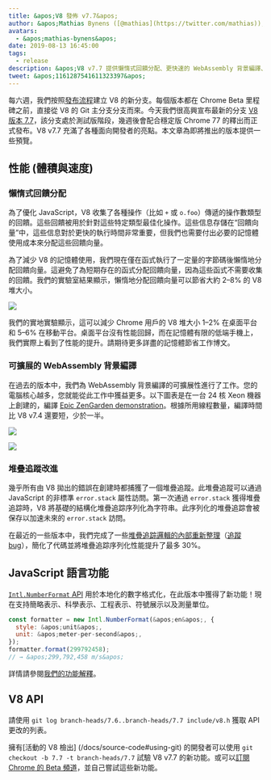 ```yaml
---
title: &apos;V8 發佈 v7.7&apos;
author: &apos;Mathias Bynens ([@mathias](https://twitter.com/mathias)), 發佈說明的懶惰撰寫者&apos;
avatars:
  - &apos;mathias-bynens&apos;
date: 2019-08-13 16:45:00
tags:
  - release
description: &apos;V8 v7.7 提供懶惰式回饋分配、更快速的 WebAssembly 背景編譯、堆疊追蹤改進以及新的 Intl.NumberFormat 功能。&apos;
tweet: &apos;1161287541611323397&apos;
---
```

每六週，我們按照[發布流程](/docs/release-process)建立 V8 的新分支。每個版本都在 Chrome Beta 里程碑之前，直接從 V8 的 Git 主分支分支而來。今天我們很高興宣布最新的分支 [V8 版本 7.7](https://chromium.googlesource.com/v8/v8.git/+log/branch-heads/7.7)，該分支處於測試版階段，幾週後會配合穩定版 Chrome 77 的釋出而正式發布。V8 v7.7 充滿了各種面向開發者的亮點。本文章為即將推出的版本提供一些預覽。

<!--truncate-->
## 性能 (體積與速度)

### 懶惰式回饋分配

為了優化 JavaScript，V8 收集了各種操作（比如 `+` 或 `o.foo`）傳遞的操作數類型的回饋。這些回饋被用於針對這些特定類型最佳化操作。這些信息存儲在“回饋向量”中，這些信息對於更快的執行時間非常重要，但我們也需要付出必要的記憶體使用成本來分配這些回饋向量。

為了減少 V8 的記憶體使用，我們現在僅在函式執行了一定量的字節碼後懶惰地分配回饋向量。這避免了為短期存在的函式分配回饋向量，因為這些函式不需要收集的回饋。我們的實驗室結果顯示，懶惰地分配回饋向量可以節省大約 2–8% 的 V8 堆大小。

![](/_img/v8-release-77/lazy-feedback-allocation.svg)

我們的實地實驗顯示，這可以減少 Chrome 用戶的 V8 堆大小 1–2% 在桌面平台和 5–6% 在移動平台。桌面平台沒有性能回歸，而在記憶體有限的低端手機上，我們實際上看到了性能的提升。請期待更多詳盡的記憶體節省工作博文。

### 可擴展的 WebAssembly 背景編譯

在過去的版本中，我們為 WebAssembly 背景編譯的可擴展性進行了工作。您的電腦核心越多，您就能從此工作中獲益更多。以下圖表是在一台 24 核 Xeon 機器上創建的，編譯 [Epic ZenGarden demonstration](https://s3.amazonaws.com/mozilla-games/ZenGarden/EpicZenGarden.html)。根據所用線程數量，編譯時間比 V8 v7.4 還要短，少於一半。

![](/_img/v8-release-77/liftoff-compilation-speedup.svg)

![](/_img/v8-release-77/turbofan-compilation-speedup.svg)

### 堆疊追蹤改進

幾乎所有由 V8 拋出的錯誤在創建時都捕獲了一個堆疊追蹤。此堆疊追蹤可以通過 JavaScript 的非標準 `error.stack` 屬性訪問。第一次通過 `error.stack` 獲得堆疊追踪時，V8 將基礎的結構化堆疊追踪序列化為字符串。此序列化的堆疊追踪會被保存以加速未來的 `error.stack` 訪問。

在最近的一些版本中，我們完成了一些[堆疊追踪邏輯的內部重新整理](https://docs.google.com/document/d/1WIpwLgkIyeHqZBc9D3zDtWr7PL-m_cH6mfjvmoC6kSs/edit)（[追蹤 bug](https://bugs.chromium.org/p/v8/issues/detail?id=8742)），簡化了代碼並將堆疊追踪序列化性能提升了最多 30%。

## JavaScript 語言功能

[`Intl.NumberFormat` API](/features/intl-numberformat) 用於本地化的數字格式化，在此版本中獲得了新功能！現在支持簡略表示、科學表示、工程表示、符號展示以及測量單位。

```js
const formatter = new Intl.NumberFormat(&apos;en&apos;, {
  style: &apos;unit&apos;,
  unit: &apos;meter-per-second&apos;,
});
formatter.format(299792458);
// → &apos;299,792,458 m/s&apos;
```

詳情請參閱[我們的功能解釋](/features/intl-numberformat)。

## V8 API

請使用 `git log branch-heads/7.6..branch-heads/7.7 include/v8.h` 獲取 API 更改的列表。

擁有[活動的 V8 檢出] (/docs/source-code#using-git) 的開發者可以使用 `git checkout -b 7.7 -t branch-heads/7.7` 試驗 V8 v7.7 的新功能。或可以[訂閱 Chrome 的 Beta 頻道](https://www.google.com/chrome/browser/beta.html)，並自己嘗試這些新功能。
